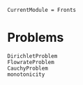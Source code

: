 ```@meta
CurrentModule = Fronts
```

# Problems

```@docs
DirichletProblem
FlowrateProblem
CauchyProblem
monotonicity
```
